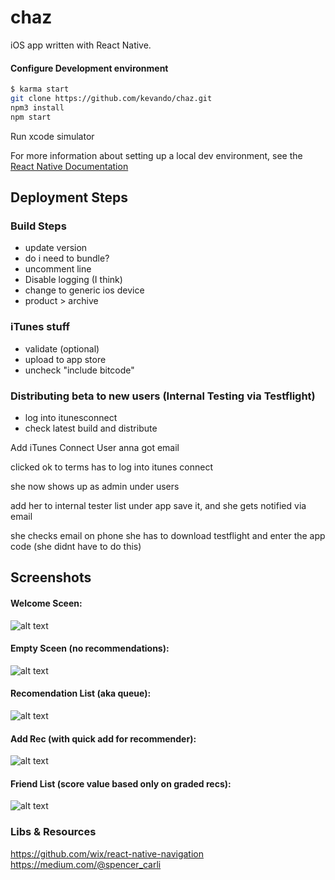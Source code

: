 # chaz
iOS app written with React Native.

#### Configure Development environment

```sh
$ karma start
git clone https://github.com/kevando/chaz.git
npm3 install
npm start
```
Run xcode simulator

For more information about setting up a local dev environment, see the [React Native Documentation](https://facebook.github.io/react-native/docs/getting-started.html#content)

## Deployment Steps
### Build Steps
 - update version
 - do i need to bundle?
 - uncomment line
 - Disable logging (I think)
 - change to generic ios device
 - product > archive

### iTunes stuff
 - validate (optional)
 - upload to app store
 - uncheck "include bitcode"

### Distributing beta to new users (Internal Testing via Testflight)
 - log into itunesconnect
 - check latest build and distribute

 Add iTunes Connect User
 anna got email

 clicked ok to terms
 has to log into itunes connect

 she now shows up as admin under users

 add her to internal tester list under app
 save it, and she gets notified via email

 she checks email on phone
 she has to download testflight
 and enter the app code (she didnt have to do this)

## Screenshots

#### Welcome Sceen:
![alt text][welcome]

#### Empty Sceen (no recommendations):
![alt text][empty]

#### Recomendation List (aka queue):
![alt text][list]

#### Add Rec (with quick add for recommender):
![alt text][add rec]

#### Friend List (score value based only on graded recs):
![alt text][friend list]

[welcome]: https://i.imgur.com/0rM849v.png "Welcome Screen"
[empty]: https://i.imgur.com/ONu91qL.png "Empty Screen"
[list]: https://i.imgur.com/bTAd5Ib.png "Rec List"
[add rec]: https://i.imgur.com/Rey2jLN.png "Rec Add"
[friend list]: https://i.imgur.com/nelxzjt.png "Friend List"



### Libs & Resources
https://github.com/wix/react-native-navigation
https://medium.com/@spencer_carli
